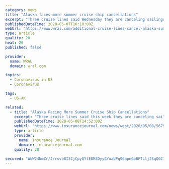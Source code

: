 ```yaml
---
category: news
title: "Alaska faces more summer cruise ship cancellations"
excerpt: "Three cruise lines said Wednesday they are canceling sailings to Alaska this summer, citing travel and other restrictions linked to coronavirus concerns."
publishedDateTime: 2020-05-07T10:10:00Z
webUrl: "https://www.wral.com/additional-cruise-lines-cancel-alaska-summer-sailings/19087417/"
type: article
quality: 20
heat: 20
published: false

provider:
  name: WRAL
  domain: wral.com

topics:
  - Coronavirus in US
  - Coronavirus

tags:
  - US-AK

related:
  - title: "Alaska Facing More Summer Cruise Ship Cancellations"
    excerpt: "Three cruise lines said this week they are canceling sailings to Alaska this summer, citing travel and other restrictions linked to coronavirus concerns."
    publishedDateTime: 2020-05-08T14:52:00Z
    webUrl: "https://www.insurancejournal.com/news/west/2020/05/08/567974.htm"
    type: article
    provider:
      name: Insurance Journal
      domain: insurancejournal.com
    quality: 20

secured: "WkW24NmZr/J/rsvb8I3CjCpyQYtE8M3DyyGYuaUPq96apnGoBFTLlj2SqQGC7hIwZhsQmW7m6Qddfsnx+McbE3yzGyVYRNE+4wcYoxCkXEKqRnw0ZYdwgT1UQF9ihmu6b9+Gott3Y1ZnHkHEkXsR7lJRGzODZI+8Xle2MQ8uICGl2WCA0310FSFcCIHgt4ZTOto3o+Y9OSm6hDGi8h1lNSy6qqCjuC+cYdBkJQM/Cfgie426lXW/N3+EsHKzRkyz3Ans8y2nJPZA+cqKrrN/5jdDa+cuDz0Oc162RnX6uePAaz97Li7jd9/+IQHllAEs1Sd8bqPGgL6LfT0376QUuLgRQM98xs32oikhn43BMdhtob75560CqsPqAM7iERXUk2mfX6cdkEXyrrXaEi5o6xSoOQegLGYLR/Zc15CKpOaZGj2XTq4ZqgPpfahIQm9m231REdNf9ezEVhdqVnWDjT8Nf/d8yWrfxRxmmqHJFuU=;PbbAYbeXaEhxjEnrO1vIEQ=="
---
```


